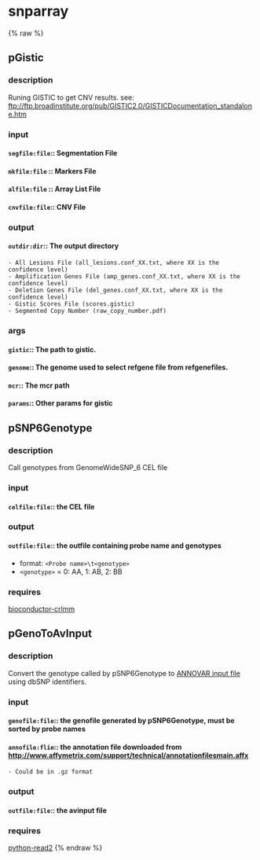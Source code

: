 # snparray
<!-- toc -->
{% raw %}

## pGistic

### description
Runing GISTIC to get CNV results.
see: ftp://ftp.broadinstitute.org/pub/GISTIC2.0/GISTICDocumentation_standalone.htm

### input
#### `segfile:file`:: Segmentation File  
#### `mkfile:file` :: Markers File  
#### `alfile:file` :: Array List File  
#### `cnvfile:file`:: CNV File  

### output
#### `outdir:dir`:: The output directory  
	- All Lesions File (all_lesions.conf_XX.txt, where XX is the confidence level)
	- Amplification Genes File (amp_genes.conf_XX.txt, where XX is the confidence level)
	- Deletion Genes File (del_genes.conf_XX.txt, where XX is the confidence level)
	- Gistic Scores File (scores.gistic)
	- Segmented Copy Number (raw_copy_number.pdf)

### args
#### `gistic`:: The path to gistic.  
#### `genome`:: The genome used to select refgene file from refgenefiles.  
#### `mcr`::    The mcr path  
#### `params`:: Other params for gistic  

## pSNP6Genotype

### description
Call genotypes from GenomeWideSNP_6 CEL file

### input
#### `celfile:file`:: the CEL file  

### output
#### `outfile:file`:: the outfile containing probe name and genotypes  
- format: `<Probe name>\t<genotype>`
- `<genotype>` = 0: AA, 1: AB, 2: BB

### requires
[bioconductor-crlmm](http://bioconductor.org/packages/release/bioc/html/crlmm.html)

## pGenoToAvInput

### description
Convert the genotype called by pSNP6Genotype to [ANNOVAR input file](http://annovar.openbioinformatics.org/en/latest/user-guide/input/#annovar-input-file) using dbSNP identifiers.	

### input
#### `genofile:file`:: the genofile generated by pSNP6Genotype, must be sorted by probe names  
#### `annofile:flie`:: the annotation file downloaded from http://www.affymetrix.com/support/technical/annotationfilesmain.affx  
	- Could be in .gz format

### output
#### `outfile:file`:: the avinput file  

### requires
[python-read2](https://github.com/pwwang/read2)
{% endraw %}
